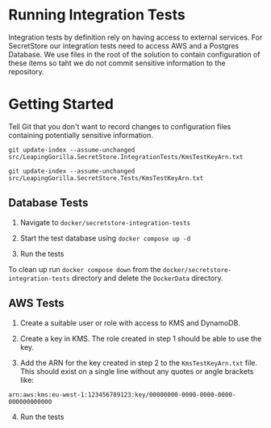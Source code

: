 ﻿# Running Integration Tests

Integration tests by definition rely on having access to external services. For SecretStore our integration tests need to access AWS and a Postgres Database. We use files in the root of the solution to contain configuration of these items so taht we do not commit sensitive information to the repository.

# Getting Started

Tell Git that you don't want to record changes to configuration files containing potentially sensitive information.

`git update-index --assume-unchanged src/LeapingGorilla.SecretStore.IntegrationTests/KmsTestKeyArn.txt`

`git update-index --assume-unchanged src/LeapingGorilla.SecretStore.Tests/KmsTestKeyArn.txt`

## Database Tests

1. Navigate to `docker/secretstore-integration-tests`

2. Start the test database using `docker compose up -d`

3. Run the tests

To clean up run `docker compose down` from the `docker/secretstore-integration-tests` directory and delete the `DockerData` directory. 

## AWS Tests

1. Create a suitable user or role with access to KMS and DynamoDB. 

2. Create a key in KMS. The role created in step 1 should be able to use the key. 

3. Add the ARN for the key created in step 2 to the `KmsTestKeyArn.txt` file. This should exist on a single line without any quotes or angle brackets like:

`arn:aws:kms:eu-west-1:123456789123:key/00000000-0000-0000-0000-000000000000`

4. Run the tests
